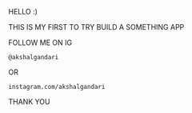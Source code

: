 HELLO :)

THIS IS MY FIRST TO TRY BUILD A SOMETHING APP

FOLLOW ME ON IG
````````````````
@akshalgandari
````````````````
OR
````````````````
instagram.com/akshalgandari
````````````````
THANK YOU
